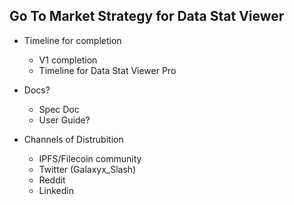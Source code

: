 ## Go To Market Strategy for Data Stat Viewer

- Timeline for completion
  - V1 completion
  - Timeline for Data Stat Viewer Pro
  
- Docs?
  - Spec Doc
  - User Guide?

- Channels of Distrubition
  - IPFS/Filecoin community 
  - Twitter (Galaxyx_Slash)
  - Reddit
  - Linkedin
